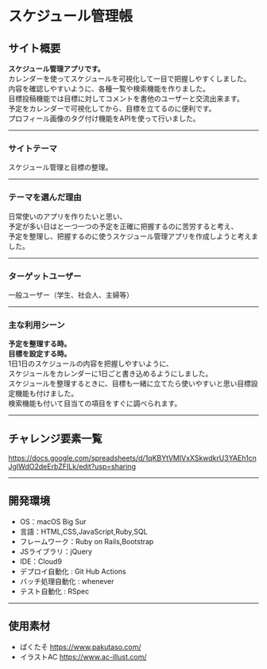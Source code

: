 # スケジュール管理帳



## サイト概要
**スケジュール管理アプリです。**</br>
カレンダーを使ってスケジュールを可視化して一目で把握しやすくしました。</br>
内容を確認しやすいように、各種一覧や検索機能を作りました。</br>
目標投稿機能では目標に対してコメントを書他のユーザーと交流出来ます。</br>
予定をカレンダーで可視化してから、目標を立てるのに便利です。</br>
プロフィール画像のタグ付け機能をAPIを使って行いました。

---

### サイトテーマ
スケジュール管理と目標の整理。

---

### テーマを選んだ理由
日常使いのアプリを作りたいと思い、</br>
予定が多い日はと一つ一つの予定を正確に把握するのに苦労すると考え、</br>
予定を整理し、把握するのに使うスケジュール管理アプリを作成しようと考えました。

---

### ターゲットユーザー
一般ユーザー（学生、社会人、主婦等）

---

### 主な利用シーン
**予定を整理する時。**</br>
**目標を設定する時。**</br>
1日1日のスケジュールの内容を把握しやすいように、</br>
スケジュールをカレンダーに1日ごと書き込めるようにしました。</br>
スケジュールを整理するときに、目標も一緒に立てたら使いやすいと思い目標設定機能も付けました。</br>
検索機能も付いて目当ての項目をすぐに調べられます。

---

## チャレンジ要素一覧
https://docs.google.com/spreadsheets/d/1qKBYtVMIVxXSkwdkrU3YAEh1cnJgIWdO2deErbZFILk/edit?usp=sharing

---

## 開発環境
- OS：macOS Big Sur
- 言語：HTML,CSS,JavaScript,Ruby,SQL
- フレームワーク：Ruby on Rails,Bootstrap
- JSライブラリ：jQuery
- IDE：Cloud9
- デプロイ自動化 : Git Hub Actions
- バッチ処理自動化 : whenever
- テスト自動化 : RSpec

---

## 使用素材
- ぱくたそ https://www.pakutaso.com/
- イラストAC https://www.ac-illust.com/